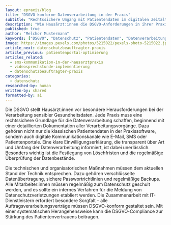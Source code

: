 ```yaml
---
layout: epraxis/blog
title: "DSGVO-konforme Datenverarbeitung in der Praxis"
subtitle: "Rechtssichere Umgang mit Patientendaten im digitalen Zeitalter"
description: "Wie Hausärzt:innen die DSGVO-Anforderungen in ihrer Praxis umsetzen und Patientendaten sicher verarbeiten können."
published: true
author: "Melchor Mustermann"
keywords: ["DSGVO", "Datenschutz", "Patientendaten", "Datenverarbeitung", "Rechtssicherheit"]
image: https://images.pexels.com/photos/5215022/pexels-photo-5215022.jpeg
article_next: datenschutzbeauftragter-praxis
article_previous: patientenportal-optimierung
articles_related:
  - sms-kommunikation-in-der-hausarztpraxis
  - videosprechstunde-implementierung
  - datenschutzbeauftragter-praxis
categories: 
  - datenschutz
researched-by: human
written-by: shared
formatted-by: ai
---
```


Die DSGVO stellt Hausärzt:innen vor besondere Herausforderungen bei der Verarbeitung sensibler Gesundheitsdaten. Jede Praxis muss eine rechtssichere Grundlage für die Datenverarbeitung schaffen, beginnend mit einer detaillierten Dokumentation aller Verarbeitungsvorgänge. Dazu gehören nicht nur die klassischen Patientendaten in der Praxissoftware, sondern auch digitale Kommunikationskanäle wie E-Mail, SMS oder Patientenportale. Eine klare Einwilligungserklärung, die transparent über Art und Umfang der Datenverarbeitung informiert, ist dabei unerlässlich. Besonders wichtig ist die Festlegung von Löschfristen und die regelmäßige Überprüfung der Datenbestände.

Die technischen und organisatorischen Maßnahmen müssen dem aktuellen Stand der Technik entsprechen. Dazu gehören verschlüsselte Datenübertragung, sichere Passwortrichtlinien und regelmäßige Backups. Alle Mitarbeiter:innen müssen regelmäßig zum Datenschutz geschult werden, und es sollte ein internes Verfahren für die Meldung von Datenschutzverletzungen etabliert werden. Die Zusammenarbeit mit IT-Dienstleistern erfordert besondere Sorgfalt – alle Auftragsverarbeitungsverträge müssen DSGVO-konform gestaltet sein. Mit einer systematischen Herangehensweise kann die DSGVO-Compliance zur Stärkung des Patientenvertrauens beitragen. 
